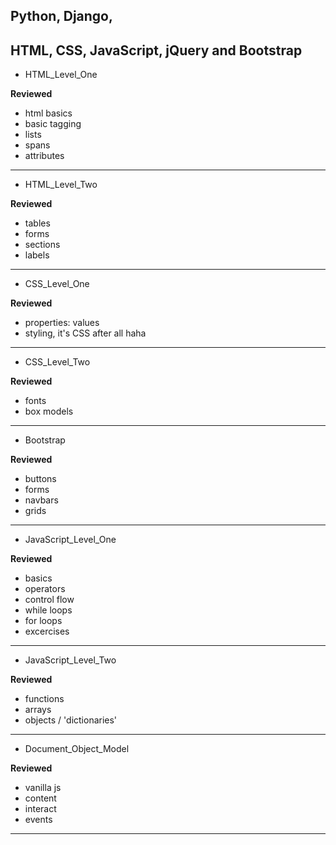 ## Python, Django,

## HTML, CSS, JavaScript, jQuery and Bootstrap 

* HTML_Level_One

**Reviewed**

* html basics
* basic tagging
* lists
* spans
* attributes

---

* HTML_Level_Two

**Reviewed**

* tables
* forms
* sections
* labels


---

* CSS_Level_One

**Reviewed**

* properties: values
* styling, it's CSS after all haha

---

* CSS_Level_Two

**Reviewed**

* fonts
* box models

---

* Bootstrap

**Reviewed**

* buttons
* forms
* navbars
* grids

---

* JavaScript_Level_One

**Reviewed**

* basics
* operators
* control flow
* while loops
* for loops
* excercises

---

* JavaScript_Level_Two

**Reviewed**

* functions
* arrays
* objects / 'dictionaries'

---

* Document_Object_Model

**Reviewed**
* vanilla js
* content
* interact
* events
---

